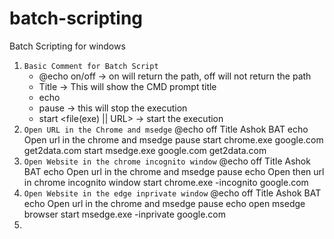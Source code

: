# batch-scripting
Batch Scripting for windows
1. ```Basic Comment for Batch Script```
   - @echo on/off -> on will return the path, off will not return the path
   - Title <Basic Tile> -> This will show the CMD prompt title
   - echo <Description>
   - pause -> this will stop the execution
   - start <file(exe) || URL> -> start the execution
2. ```Open URL in the Chrome and msedge```
   @echo off
   Title Ashok BAT
   echo Open url in the chrome and msedge
   pause
   start chrome.exe google.com get2data.com
   start msedge.exe google.com get2data.com
3. ```Open Website in the chrome incognito window```
   @echo off
   Title Ashok BAT
   echo Open url in the chrome and msedge
   pause
   echo Open then url in chrome incognito window
   start chrome.exe -incognito google.com
4. ```Open Website in the edge inprivate window```
   @echo off
   Title Ashok BAT
   echo Open url in the chrome and msedge
   pause
   echo open msedge browser
   start msedge.exe -inprivate google.com
5. 
